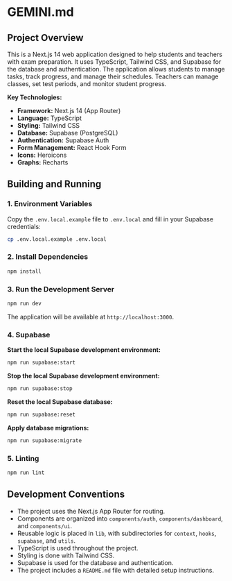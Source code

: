 # GEMINI.md

## Project Overview

This is a Next.js 14 web application designed to help students and teachers with exam preparation. It uses TypeScript, Tailwind CSS, and Supabase for the database and authentication. The application allows students to manage tasks, track progress, and manage their schedules. Teachers can manage classes, set test periods, and monitor student progress.

**Key Technologies:**

*   **Framework:** Next.js 14 (App Router)
*   **Language:** TypeScript
*   **Styling:** Tailwind CSS
*   **Database:** Supabase (PostgreSQL)
*   **Authentication:** Supabase Auth
*   **Form Management:** React Hook Form
*   **Icons:** Heroicons
*   **Graphs:** Recharts

## Building and Running

### 1. Environment Variables

Copy the `.env.local.example` file to `.env.local` and fill in your Supabase credentials:

```bash
cp .env.local.example .env.local
```

### 2. Install Dependencies

```bash
npm install
```

### 3. Run the Development Server

```bash
npm run dev
```

The application will be available at `http://localhost:3000`.

### 4. Supabase

**Start the local Supabase development environment:**

```bash
npm run supabase:start
```

**Stop the local Supabase development environment:**

```bash
npm run supabase:stop
```

**Reset the local Supabase database:**

```bash
npm run supabase:reset
```

**Apply database migrations:**

```bash
npm run supabase:migrate
```

### 5. Linting

```bash
npm run lint
```

## Development Conventions

*   The project uses the Next.js App Router for routing.
*   Components are organized into `components/auth`, `components/dashboard`, and `components/ui`.
*   Reusable logic is placed in `lib`, with subdirectories for `context`, `hooks`, `supabase`, and `utils`.
*   TypeScript is used throughout the project.
*   Styling is done with Tailwind CSS.
*   Supabase is used for the database and authentication.
*   The project includes a `README.md` file with detailed setup instructions.
